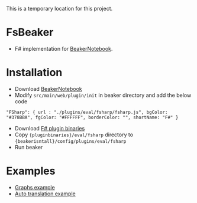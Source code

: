 This is a temporary location for this project.

# FsBeaker
* F# implementation for [BeakerNotebook](http://beakernotebook.com/).

# Installation
* Download [BeakerNotebook](http://beakernotebook.com/getting-started?scroll)
* Modify `src/main/web/plugin/init` in beaker directory and add the below code

```
"FSharp": { url : "./plugins/eval/fsharp/fsharp.js", bgColor: "#378BBA", fgColor: "#FFFFFF", borderColor: "", shortName: "F#" }
```

* Download [F# plugin binaries](https://github.com/BayardRock/FsBeaker/releases)
* Copy `{pluginbinaries}/eval/fsharp` directory to `{beakerisntall}/config/plugins/eval/fsharp`
* Run beaker

# Examples

* [Graphs example](http://sharing.beakernotebook.com/gist/anonymous/3de61b0b2f258b2f140b)
* [Auto translation example](http://sharing.beakernotebook.com/gist/anonymous/74dfd416da6ade4ebfe5)